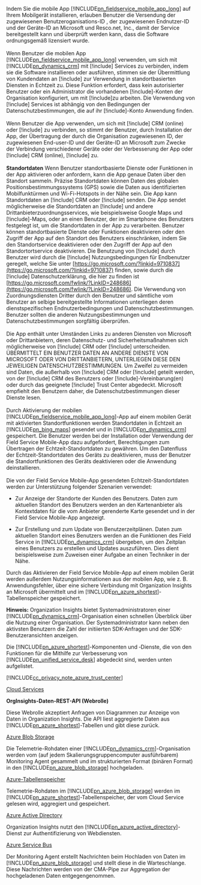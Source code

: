 Indem Sie die mobile App [!INCLUDE[pn_fieldservice_mobile_app_long](pn-fieldservice-mobile-app-long.md)] auf Ihrem Mobilgerät installieren, erlauben Benutzer die Versendung der zugewiesenen Benutzeroganisations-ID , der zugewiesenen Endnutzer-ID und der Geräte-ID an Microsoft und Resco.net, Inc., damit der Service bereitgestellt kann und überprüft werden kann, dass die Software ordnungsgemäß lizensiert wurde.  
&nbsp;<br />
Wenn Benutzer die mobilen App [!INCLUDE[pn_fieldservice_mobile_app_long](pn-fieldservice-mobile-app-long.md)] verwenden, um sich mit [!INCLUDE[pn_dynamics_crm](pn-dynamics-crm.md)] mit [!include[](../includes/tn-glympse.md)] Services zu verbinden, indem sie die Software installieren oder ausführen, stimmen sie der Übermittlung von Kundendaten an [!include[](../includes/tn-glympse.md)] zur Verwendung in standortbasierten Diensten in Echtzeit zu. Diese Funktion erfordert, dass kein autorisierter Benutzer oder ein Administrator die vorhandenen [!include[](../includes/tn-glympse.md)]-Konten der Organisation konfiguriert, um mit [!include[](../includes/pn-dynamics-crm.md)]zu arbeiten. Die Verwendung von [!include[](../includes/tn-glympse.md)] Services ist abhängig von den Bedingungen der Datenschutzbestimmungen, die auf ihr [!include[](../includes/tn-glympse.md)]-Konto Anwendung finden.  
&nbsp;<br />
Wenn Benutzer die App verwenden, um sich mit [!include[](../includes/pn-microsoft-dynamics.md)] CRM (online) oder [!include[](../includes/pn-crm-online.md)] zu verbinden, so stimmt der Benutzer, durch Installation der App,  der Übertragung der durch die Organisation zugewiesenen ID, der zugewiesenen End-user-ID und der Geräte-ID an Microsoft zum Zwecke der Verbindung verschiedener Geräte oder der Verbesserung der App oder [!include[](../includes/pn-microsoft-dynamics.md)] CRM (online), [!include[](../includes/pn-crm-online.md)] zu.  
&nbsp;<br />
**Standortdaten** Wenn Benutzer standortbasierte Dienste oder Funktionen in der App aktivieren oder anfordern, kann die App genaue Daten über den Standort sammeln. Präzise Standortdaten können Daten des globalen Positionsbestimmungssystems (GPS) sowie die Daten aus identifizierten Mobilfunktürmen und Wi-Fi-Hotspots in der Nähe sein. Die App kann Standortdaten an [!include[](../includes/pn-dynamics-crm.md)] CRM oder [!include[](../includes/pn-microsoft-dynamics.md)] senden. Die App sendet möglicherweise die Standortdaten an [!include[](../includes/pn-bing-maps.md)] und andere Drittanbieterzuordnungsservices, wie beispielsweise Google Maps und [!include[](../includes/tn-apple.md)]-Maps, oder an einen Benutzer, der im Smartphone des Benutzers festgelegt ist, um die Standortdaten in der App zu verarbeiten. Benutzer können standortbasierte Dienste oder Funktionen deaktivieren oder den Zugriff der App auf den Standort des Benutzers einschränken, indem Sie den Standortservice deaktivieren oder den Zugriff der App auf den Standortortservice deaktivieren. Die Benutzung von [!include[](../includes/pn-bing-maps.md)] durch Benutzer wird durch die [!include[](../includes/pn-bing-maps.md)] Nutzungsbedingungen für Endbenutzer geregelt, welche Sie unter [https://go.microsoft.com/?linkid=9710837](https://go.microsoft.com/?linkid=9710837) finden, sowie durch die [!include[](../includes/pn-bing-maps.md)] Datenschutzerklärung, die hier zu finden ist [https://go.microsoft.com/fwlink/?LinkID=248686](https://go.microsoft.com/fwlink/?LinkID=248686). Die Verwendung von Zuordnungsdiensten Dritter durch den Benutzer und sämtliche vom Benutzer an selbige bereitgestellte Informationen unterliegen deren dienstspezifischen Endnutzerbedingungen und Datenschutzbestimmungen. Benutzer sollten die anderen Nutzungsbestimmungen und Datenschutzbestimmungen sorgfältig überprüfen.  
&nbsp;<br />
Die App enthält unter Umständen Links zu anderen Diensten von Microsoft oder Drittanbietern, deren Datenschutz- und Sicherheitsmaßnahmen sich möglicherweise von [!include[](../includes/pn-microsoft-dynamics.md)] CRM oder [!include[](../includes/pn-dynamics-crm.md)] unterscheiden.  ÜBERMITTELT EIN BENUTZER DATEN AN ANDERE DIENSTE VON MICROSOFT ODER VON DRITTANBIETERN, UNTERLIEGEN DIESE DEN JEWEILIGEN DATENSCHUTZBESTIMMUNGEN. Um Zweifel zu vermeiden sind Daten, die außerhalb von [!include[](../includes/pn-microsoft-dynamics.md)] CRM oder [!include[](../includes/pn-dynamics-crm.md)] geteilt werden, von der [!include[](../includes/pn-microsoft-dynamics.md)] CRM des Benutzers oder [!include[](../includes/pn-dynamics-crm.md)]-Vereinbarung(en) oder durch das geeignete [!include[](../includes/pn-microsoft-dynamics.md)] Trust Center abgedeckt. Microsoft empfiehlt den Benutzern daher, die Datenschutzbestimmungen dieser Dienste lesen.  
&nbsp;<br />
Durch Aktivierung der mobilen [!INCLUDE[pn_fieldservice_mobile_app_long](pn-fieldservice-mobile-app-long.md)]-App auf einem mobilen Gerät mit aktivierten Standortfunktionen werden Standortdaten in Echtzeit an [!INCLUDE[pn_bing_maps](pn-bing-maps.md)] gesendet und in [!INCLUDE[pn_dynamics_crm](pn-dynamics-crm.md)] gespeichert. Die Benutzer werden bei der Installation oder Verwendung der Field Service Mobile-App dazu aufgefordert, Berechtigungen zum Übertragen der Echtzeit-Standortdaten zu gewähren. Um den Datenfluss der Echtzeit-Standortdaten des Geräts zu deaktivieren, muss der Benutzer die Standortfunktionen des Geräts deaktivieren oder die Anwendung deinstallieren.  
&nbsp;<br />
Die von der Field Service Mobile-App gesendeten Echtzeit-Standortdaten werden zur Unterstützung folgender Szenarien verwendet:  

 -  Zur Anzeige der Standorte der Kunden des Benutzers. Daten zum aktuellen Standort des Benutzers werden an den Kartenanbieter als Kontextdaten für die vom Anbieter gerenderte Karte gesendet und in der Field Service Mobile-App angezeigt.  

 -  Zur Erstellung und zum Update von Benutzerzeitplänen. Daten zum aktuellen Standort eines Benutzers werden an die Funktionen des Field Service in [!INCLUDE[pn_dynamics_crm](pn-dynamics-crm.md)] übergeben, um den Zeitplan eines Benutzers zu erstellen und Updates auszuführen. Dies dient beispielsweise zum Zuweisen einer Aufgabe an einen Techniker in der Nähe.  
  
Durch das Aktivieren der Field Service Mobile-App auf einem mobilen Gerät werden außerdem Nutzungsinformationen aus der mobilen App, wie z. B. Anwendungsfehler, über eine sichere Verbindung mit Organization Insights an Microsoft übermittelt und im [!INCLUDE[pn_azure_shortest](pn-azure-shortest.md)]-Tabellenspeicher gespeichert.  
  
**Hinweis:** Organization Insights bietet Systemadministratoren einer [!INCLUDE[pn_dynamics_crm](pn-dynamics-crm.md)]-Organisation einen schnellen Überblick über die Nutzung einer Organisation. Der Systemadministrator kann neben den aktivsten Benutzern die Zahl der initiierten SDK-Anfragen und der SDK-Benutzeransichten anzeigen.  
  
Die [!INCLUDE[pn_azure_shortest](pn-azure-shortest.md)]-Komponenten und ‑Dienste, die von den Funktionen für die Mithilfe zur Verbesserung von [!INCLUDE[pn_unified_service_desk](pn-unified-service-desk.md)] abgedeckt sind, werden unten aufgelistet.  
  
[!INCLUDE[cc_privacy_note_azure_trust_center](cc-privacy-note-azure-trust-center.md)]  
  
[Cloud Services](https://azure.microsoft.com/services/cloud-services/)  
  
**OrgInsights-Daten-REST-API (Webrolle)**  
  
Diese Webrolle akzeptiert Anfragen von Diagrammen zur Anzeige von Daten in Organization Insights. Die API liest aggregierte Daten aus [!INCLUDE[pn_azure_shortest](pn-azure-shortest.md)]-Tabellen und gibt diese zurück.  
  
[Azure Blob Storage](https://azure.microsoft.com/services/storage/blobs/)  
  
Die Telemetrie-Rohdaten einer [!INCLUDE[pn_dynamics_crm](pn-dynamics-crm.md)]-Organisation werden vom (auf jedem Skalierungsgruppencomputer ausführbarem) Monitoring Agent gesammelt und im strukturierten Format (binären Format) in den [!INCLUDE[pn_azure_blob_storage](pn-azure-blob-storage.md)] hochgeladen.  
  
[Azure-Tabellenspeicher](https://azure.microsoft.com/services/storage/tables/)  
  
Telemetrie-Rohdaten im [!INCLUDE[pn_azure_blob_storage](pn-azure-blob-storage.md)] werden im [!INCLUDE[pn_azure_shortest](pn-azure-shortest.md)]-Tabellenspeicher, der vom Cloud Service gelesen wird, aggregiert und gespeichert.  
  
[Azure Active Directory](https://azure.microsoft.com/services/active-directory/)  
  
Organization Insights nutzt den [!INCLUDE[pn_azure_active_directory](pn-azure-active-directory.md)]-Dienst zur Authentifizierung von Webdiensten.  
  
[Azure Service Bus](https://azure.microsoft.com/services/service-bus/)  
  
Der Monitoring Agent erstellt Nachrichten beim Hochladen von Daten im [!INCLUDE[pn_azure_blob_storage](pn-azure-blob-storage.md)] und stellt diese in die Warteschlange. Diese Nachrichten werden von der CMA-Pipe zur Aggregation der hochgeladenen Daten entgegengenommen.